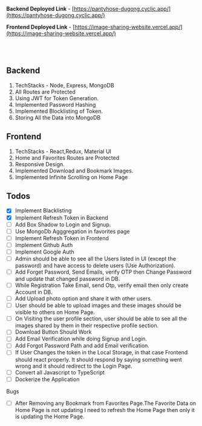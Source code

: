 

**Backend Deployed Link** - [https://pantyhose-dugong.cyclic.app/](https://pantyhose-dugong.cyclic.app/)


**Frontend Deployed Link** - [https://image-sharing-website.vercel.app/](https://image-sharing-website.vercel.app/)



<br/>
<br/>

## Backend
1. TechStacks - Node, Express, MongoDB
2. All Routes are Protected 
3. Using JWT for Token Generation.
4. Implemented Password Hashing
5. Implemented Blocklisting of Token.
6. Storing All the Data into MongoDB 

## Frontend
1. TechStacks - React,Redux, Material UI
2. Home and Favorites Routes are Protected 
3. Responsive Design.
4. Implemented Download and Bookmark Images.
5. Implemented Infinite Scrolling on Home Page



## Todos
- [X] Implement Blacklisting
- [X] Implement Refresh Token in Backend 
- [ ] Add Box Shadow to Login and Signup.
- [ ] Use MongoDb Agggregation in favorites page
- [ ] Implement Refresh Token in Frontend 
- [ ] Implement Github Auth
- [ ] Implement Google Auth
- [ ] Admin should be able to see all the Users listed in UI (except the password) and have access to delete users (Use Authorization).
- [ ] Add Forget Password, Send Emails, verify OTP then Change Password and update that changed password in DB.
- [ ] While Registration Take Email, send Otp, verify email then only create Account in DB.
- [ ] Add Upload photo option and share it with other users.
- [ ] User should be able to upload images and these images should be visible to others on Home Page.
- [ ] On Visiting the user profile section, user should be able to see all the images shared by them in their respective profile section.
- [ ] Download Button Should Work
- [ ] Add Email Verification while doing Signup and Login.
- [ ] Add Forgot Password Path and add Email verification.
- [ ] If User Changes the token in the Local Storage, in that case Frontend should react properly. It should respond by saying something went wrong and it should redirect to the Login Page.
- [ ] Convert all Javascript to TypeScript
- [ ] Dockerize the Application

Bugs
- [ ]  After Removing any Bookmark from Favorites Page.The Favorite Data on Home Page is not updating I need to refresh the Home Page then only it is updating the Home Page.



